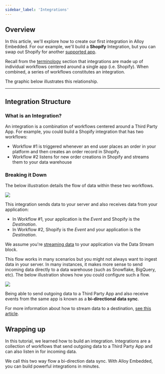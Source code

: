 ```yaml
---
sidebar_label: 'Integrations'
---
```

## Overview

In this article, we'll explore how to create our first integration in Alloy Embedded. For our example, we'll build a **Shopify** Integration, but you can swap out Shopify for another [supported app](http://runalloy.com/apps).

Recall from the [terminology](https://docs.runalloy.com/docs/terminology) section that integrations are made up of individual workflows centered around a single app (i.e. Shopify). When combined, a series of workflows constitutes an integration.

The graphic below illustrates this relationship.

***

## Integration Structure

### What is an Integration?

An integration is a combination of workflows centered around a Third Party App. For example, you could build a Shopify integration that has two workflows: 

- Workflow #1  is triggered whenever an end user places an order in your platform and then creates an order record in Shopify.
- Workflow #2 listens for new order creations in Shopify and streams them to your data warehouse

### Breaking it Down

The below illustration details the flow of data within these two workflows.

![](https://files.readme.io/ed72f3d-BRD-27_Bi-directional_Data_Sync.png)

This integration sends data to your server and also receives data from your application:

- In Workflow #1, your application is the _Event_ and Shopify is the _Destination_. 
- In Workflow #2, Shopify is the _Event_ and your application is the _Destination_.

We assume you're [streaming data](https://docs.runalloy.com/docs/streaming-data-back-to-a-destination) to your application via the Data Stream block.

This flow works in many scenarios but you might not always want to ingest data in your server. In many instances, it makes more sense to send incoming data directly to a data warehouse (such as Snowflake, BigQuery, etc). The below illustration shows how you could configure such a flow.

![](https://files.readme.io/fb9e4f1-BRD-27_Data_Warehouse_Destination.png)

Being able to send outgoing data to a Third Party App and also receive events from the same app is known as a **bi-directional data sync**.

For more information about how to stream data to a destination, [see this article](https://docs.runalloy.com/docs/streaming-data-back-to-a-destination#streaming-data-to-a-warehouse).

## Wrapping up

In this tutorial, we learned how to build an integration. Integrations are a collection of workflows that send outgoing data to a Third Party App and can also listen in for incoming data. 

We call this two way flow a bi-direction data sync. With Alloy Embedded, you can build powerful integrations in minutes.
